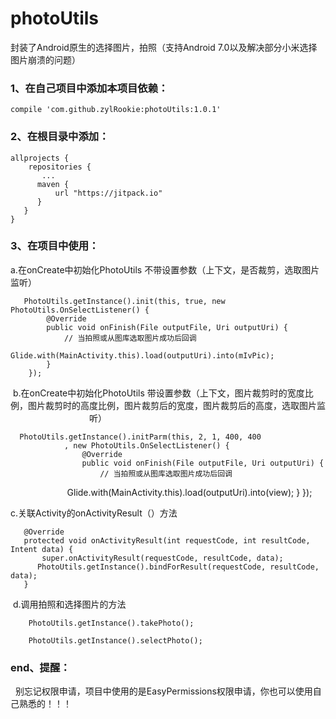 # photoUtils
封装了Android原生的选择图片，拍照（支持Android 7.0以及解决部分小米选择图片崩溃的问题）

### 1、在自己项目中添加本项目依赖：

    compile 'com.github.zylRookie:photoUtils:1.0.1'

### 2、在根目录中添加：

    allprojects {
        repositories {
           ...
          maven {
              url "https://jitpack.io"
          }
       }
    }
  
 ### 3、在项目中使用：
 
  a.在onCreate中初始化PhotoUtils 不带设置参数（上下文，是否裁剪，选取图片监听）
      
       PhotoUtils.getInstance().init(this, true, new PhotoUtils.OnSelectListener() {
            @Override
            public void onFinish(File outputFile, Uri outputUri) {
                // 当拍照或从图库选取图片成功后回调
                Glide.with(MainActivity.this).load(outputUri).into(mIvPic);
            }
        });
        
  b.在onCreate中初始化PhotoUtils 带设置参数（上下文，图片裁剪时的宽度比例，图片裁剪时的高度比例，图片裁剪后的宽度，图片裁剪后的高度，选取图片监                                  听）
  
      PhotoUtils.getInstance().initParm(this, 2, 1, 400, 400
                , new PhotoUtils.OnSelectListener() {
                    @Override
                    public void onFinish(File outputFile, Uri outputUri) {
                        // 当拍照或从图库选取图片成功后回调
                        Glide.with(MainActivity.this).load(outputUri).into(view);
                    }
                });
                
                
  c.关联Activity的onActivityResult（）方法
   
       @Override
       protected void onActivityResult(int requestCode, int resultCode, Intent data) {
           super.onActivityResult(requestCode, resultCode, data);
          PhotoUtils.getInstance().bindForResult(requestCode, resultCode, data);
       }
       
  d.调用拍照和选择图片的方法
   
        PhotoUtils.getInstance().takePhoto();
        
        PhotoUtils.getInstance().selectPhoto();
        
 ### end、提醒：
 
 
   别忘记权限申请，项目中使用的是EasyPermissions权限申请，你也可以使用自己熟悉的！！！
     
     

